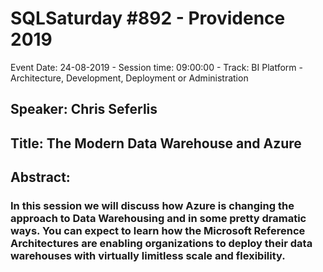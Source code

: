 # SQLSaturday #892 - Providence 2019
Event Date: 24-08-2019 - Session time: 09:00:00 - Track: BI Platform - Architecture, Development, Deployment or Administration
## Speaker: Chris Seferlis
## Title: The Modern Data Warehouse and Azure
## Abstract:
### In this session we will discuss how Azure is changing the approach to Data Warehousing and in some pretty dramatic ways. You can expect to learn how the Microsoft Reference Architectures are enabling organizations to deploy their data warehouses with virtually limitless scale and flexibility.
